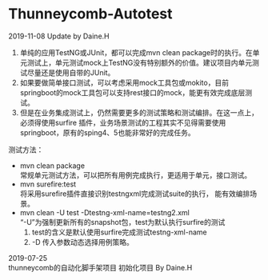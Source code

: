 # Thunneycomb-Autotest

2019-11-08 Update by Daine.H
1. 单纯的应用TestNG或JUnit，都可以完成mvn clean package时的执行。在单元测试上，单元测试mock上TestNG没有特别额外的价值。建议项目内单元测试尽量还是使用自带的JUnit。
2. 如果要做简单接口测试，可以考虑采用mock工具包或mokito，目前springboot的mock工具包可以支持rest接口的mock，能更有效完成底层测试。
3. 但是在业务集成测试上，仍然需要更多的测试策略和测试编排。在这一点上，必须得使用surfire 插件，业务场景测试的工程其实不见得需要使用springboot，原有的sping4、5也能非常好的完成任务。  

测试方法：
- mvn clean package  
常规单元测试方法，可以把所有用例完成执行，更适用于单元，接口测试。
- mvn surefire:test  
将采用surefire插件直接识别testngxml完成测试suite的执行， 能有效编排场景。
- mvn clean -U test -Dtestng-xml-name=testng2.xml  
“-U”为强制更新所有的snapshot包，test为默认执行surfire的测试  
    1. test的含义是默认使用surfire完成测试testng-xml-name 
    2. -D 传入参数动态选择用例策略。


2019-07-25  
thunneycomb的自动化脚手架项目 初始化项目 By Daine.H

